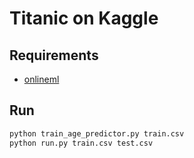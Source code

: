 # Titanic on Kaggle

## Requirements
- [onlineml](https://github.com/tma15/onlineml)

## Run
```sh
python train_age_predictor.py train.csv
python run.py train.csv test.csv
```
